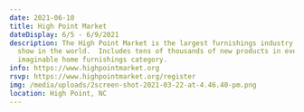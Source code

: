 ```yaml
---
date: 2021-06-10
title: High Point Market
dateDisplay: 6/5 - 6/9/2021
description: The High Point Market is the largest furnishings industry trade
  show in the world.  Includes tens of thousands of new products in every
  imaginable home furnishings category.
info: https://www.highpointmarket.org
rsvp: https://www.highpointmarket.org/register
img: /media/uploads/2screen-shot-2021-03-22-at-4.46.40-pm.png
location: High Point, NC
---
```

